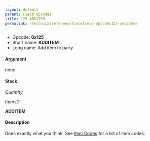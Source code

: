 ```yaml
---
layout: default
parent: Field Opcodes
title: 125_ADDITEM
permalink: /technicalreferencefieldfield-opcodes125-additem/
---
```


-   Opcode: **0x125**
-   Short name: **ADDITEM**
-   Long name: Add item to party

#### Argument

none

#### Stack

  
*Quantity*

*Item ID*

**ADDITEM**

#### Description

Does exactly what you think. See [Item Codes](../../Lists/Item_list) for a list of item codes.
